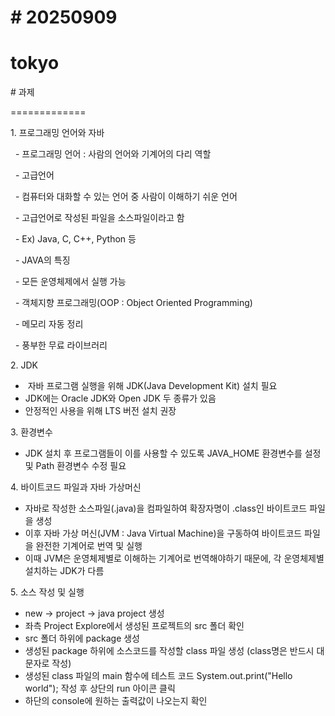 # \# 20250909

# tokyo



\# 과제

=============

1\. 프로그래밍 언어와 자바

&nbsp;	- 프로그래밍 언어 : 사람의 언어와 기계어의 다리 역할

&nbsp;	- 고급언어

&nbsp;		- 컴퓨터와 대화할 수 있는 언어 중 사람이 이해하기 쉬운 언어

&nbsp;		- 고급언어로 작성된 파일을 소스파일이라고 함	 

&nbsp;			  - Ex) Java, C, C++, Python 등

&nbsp;	- JAVA의 특징

&nbsp;		- 모든 운영체제에서 실행 가능

&nbsp;		- 객체지향 프로그래밍(OOP : Object Oriented Programming)

&nbsp;			   - 메모리 자동 정리

&nbsp;		- 풍부한 무료 라이브러리

2\. JDK

* &nbsp;자바 프로그램 실행을 위해 JDK(Java Development Kit) 설치 필요
* JDK에는 Oracle JDK와 Open JDK 두 종류가 있음
* 안정적인 사용을 위해 LTS 버전 설치 권장



3\. 환경변수

* JDK 설치 후 프로그램들이 이를 사용할 수 있도록 JAVA\_HOME 환경변수를 설정 및 Path 환경변수 수정 필요



4\. 바이트코드 파일과 자바 가상머신

* 자바로 작성한 소스파일(.java)을 컴파일하여 확장자명이 .class인 바이트코드 파일을 생성
* 이후 자바 가상 머신(JVM : Java Virtual Machine)을 구동하여 바이트코드 파일을 완전한 기계어로 번역 및 실행
* 이때 JVM은 운영체제별로 이해하는 기계어로 번역해야하기 때문에, 각 운영체제별 설치하는 JDK가 다름



5\. 소스 작성 및 실행

* new -> project -> java project 생성
* 좌측 Project Explore에서 생성된 프로젝트의 src 폴더 확인
* src 폴더 하위에 package 생성
* 생성된 package 하위에 소스코드를 작성할 class 파일 생성 (class명은 반드시 대문자로 작성)
* 생성된 class 파일의 main 함수에 테스트 코드 System.out.print("Hello world"); 작성 후 상단의 run 아이콘 클릭
* 하단의 console에 원하는 출력값이 나오는지 확인

&nbsp;	



